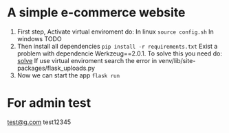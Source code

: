 # A simple e-commerce website

1. First step, Activate virtual enviroment do:
In linux
`source config.sh`
In windows
TODO
2. Then install all dependencies
`pip install -r requirements.txt`
Exist a problem with dependencie Werkzeug==2.0.1.
To solve this you need do:
[solve](https://stackoverflow.com/questions/61628503/flask-uploads-importerror-cannot-import-name-secure-filename)
If use virtual enviroment search the error in venv/lib/site-packages/flask_uploads.py
3. Now we can start the app
`flask run`

# For admin test
test@g.com
test12345
